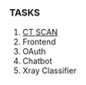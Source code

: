 ### TASKS
1. [CT SCAN](https://www.kaggle.com/andrewmvd/covid19-ct-scans/tasks)
2. Frontend
3. OAuth
4. Chatbot
5. Xray Classifier 
